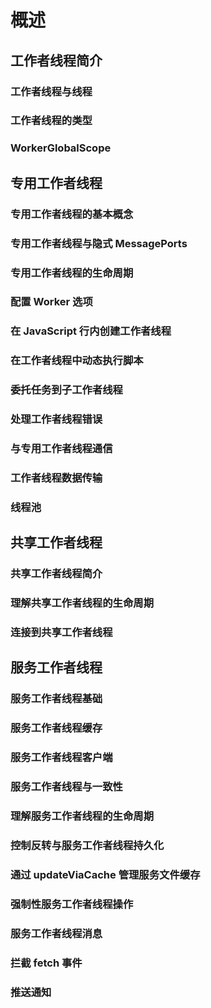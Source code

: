 # 概述

## 工作者线程简介

### 工作者线程与线程

### 工作者线程的类型

### WorkerGlobalScope

## 专用工作者线程

### 专用工作者线程的基本概念

### 专用工作者线程与隐式 MessagePorts

### 专用工作者线程的生命周期

### 配置 Worker 选项

### 在 JavaScript 行内创建工作者线程

### 在工作者线程中动态执行脚本

### 委托任务到子工作者线程

### 处理工作者线程错误

### 与专用工作者线程通信

### 工作者线程数据传输

### 线程池

## 共享工作者线程

### 共享工作者线程简介

### 理解共享工作者线程的生命周期

### 连接到共享工作者线程

## 服务工作者线程

### 服务工作者线程基础

### 服务工作者线程缓存

### 服务工作者线程客户端

### 服务工作者线程与一致性

### 理解服务工作者线程的生命周期

### 控制反转与服务工作者线程持久化

### 通过 updateViaCache 管理服务文件缓存

### 强制性服务工作者线程操作

### 服务工作者线程消息

### 拦截 fetch 事件

### 推送通知